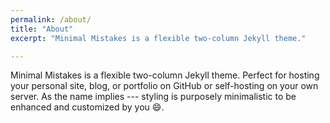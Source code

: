 ```yaml
---
permalink: /about/
title: "About"
excerpt: "Minimal Mistakes is a flexible two-column Jekyll theme."

---
```


Minimal Mistakes is a flexible two-column Jekyll theme. Perfect for hosting your personal site, blog, or portfolio on GitHub or self-hosting on your own server. As the name implies --- styling is purposely minimalistic to be enhanced and customized by you :smile:.
